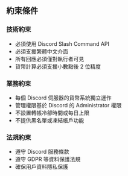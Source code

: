 ## 約束條件


### 技術約束
- 必須使用 Discord Slash Command API
- 必須支援繁體中文介面
- 所有回應必須僅對執行者可見
- 貨幣計算必須支援小數點後 2 位精度

### 業務約束
- 每個 Discord 伺服器的貨幣系統獨立運作
- 管理權限基於 Discord 的 Administrator 權限
- 不設置轉帳冷卻時間或每日上限
- 不提供黑名單或凍結帳戶功能

### 法規約束
- 遵守 Discord 服務條款
- 遵守 GDPR 等資料保護法規
- 確保用戶資料隱私保護

